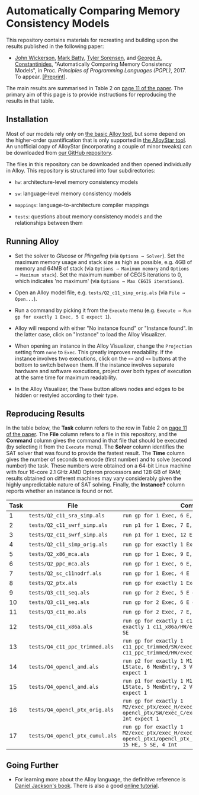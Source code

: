# Automatically Comparing Memory Consistency Models

This repository contains materials for recreating and building upon the results
published in the following paper:

* [John Wickerson](http://johnwickerson.github.io),
  [Mark Batty](https://www.cs.kent.ac.uk/people/staff/mjb211/),
  [Tyler Sorensen](https://www.doc.ic.ac.uk/~tsorensen/), and
  [George A. Constantinides](http://cas.ee.ic.ac.uk/people/gac1/),
  "Automatically Comparing Memory Consistency Models", in
  Proc. *Principles of Programming Languages (POPL)*, 2017. To
  appear. [[Preprint]](http://johnwickerson.github.io/papers/memalloy.pdf).

The main results are summarised in Table 2 on
[page 11 of the paper](http://johnwickerson.github.io/papers/memalloy.pdf#page=11). The
primary aim of this page is to provide instructions for reproducing
the results in that table.

## Installation

Most of our models rely only on
[the basic Alloy tool](http://alloy.csail.mit.edu/alloy/), but some
depend on the higher-order quantification that is only supported in
[the AlloyStar tool](http://alloy.mit.edu/alloy/hola/). An unofficial
copy of AlloyStar (incorporating a couple of minor tweaks) can be
downloaded from
[our GitHub repository](https://github.com/johnwickerson/AlloyStar).

The files in this repository can be downloaded and then opened individually
in Alloy. This repository is structured into four subdirectories:

* `hw`: architecture-level memory consistency models

* `sw`: language-level memory consistency models

* `mappings`: language-to-architecture compiler mappings

* `tests`: questions about memory consistency models and the
relationships between them

## Running Alloy

* Set the solver to *Glucose* or *Plingeling* (via `Options →
  Solver`). Set the maximum memory usage and stack size as high as possible,
  e.g. 4GB of memory and 64MB of stack (via `Options → Maximum
  memory` and `Options → Maximum stack`). Set the maximum number of
  CEGIS iterations to 0, which indicates 'no maximum' (via `Options →
  Max CEGIS iterations`).

* Open an Alloy model file, e.g. `tests/Q2_c11_simp_orig.als` (via
`File → Open...`).

* Run a command by picking it from the `Execute` menu (e.g. `Execute →
Run gp for exactly 1 Exec, 5 E expect 1`).

* Alloy will respond with either "No instance found" or "Instance
  found". In the latter case, click on "Instance" to load the Alloy
  Visualizer.
  
* When opening an instance in the Alloy Visualizer, change the
  `Projection` setting from `none` to `Exec`. This greatly improves
  readability. If the instance involves two executions, click on the
  `<<` and `>>` buttons at the bottom to switch between them. If the
  instance involves separate hardware and software executions, project
  over both types of execution at the same time for maximum
  readability.

* In the Alloy Visualizer, the `Theme` button allows nodes and edges
to be hidden or restyled according to their type.


## Reproducing Results

In the table below, the **Task** column refers to the row in Table 2 on
[page 11 of the paper](http://johnwickerson.github.io/papers/memalloy.pdf#page=11).
The **File** column refers to a file in this repository, and
the **Command** column gives the command in that file that should be
executed (by selecting it from the `Execute` menu). The **Solver** column identifies the SAT solver that was
found to provide the fastest result. The **Time** column gives the
number of seconds to encode (first number) and to solve (second
number) the task. These numbers were obtained on a 64-bit Linux machine with four 16-core 2.1 GHz AMD
Opteron processors and 128 GB of RAM; results obtained on different
machines may vary considerably given the highly unpredictable nature
of SAT solving. Finally, the **Instance?** column reports whether an
instance is found or not.

| Task | File | Command | Solver | Time /s | Instance? |
|------|------|---------|--------|---------|-----------|
| 1 | `tests/Q2_c11_sra_simp.als` | `run gp for 1 Exec, 6 E, 3 Int expect 1` | *Glucose* | 0.7+0.6 | yes |
| 2 | `tests/Q2_c11_swrf_simp.als` | `run p1 for 1 Exec, 7 E, 4 Int expect 0` | *Glucose* | 0.8+625 | no |
| 3 | `tests/Q2_c11_swrf_simp.als` | `run p1 for 1 Exec, 12 E, 4 Int expect 1` | *Plingeling* | 2+214 | yes |
| 4 | `tests/Q2_c11_simp_orig.als` | `run gp for exactly 1 Exec, 5 E expect 1` | *Glucose* | 0.4+0.3 | yes |
| 5 | `tests/Q2_x86_mca.als` | `run gp for 1 Exec, 9 E, 5 Int expect 0` | *Plingeling* | 0.8+607 | no |
| 6 | `tests/Q2_ppc_mca.als` | `run gp for 1 Exec, 6 E, 5 Int expect 1` | *Glucose* | 1.5+0.06 | yes |
| 7 | `tests/Q2_sc_c11nodrf.als` | `run gp for 1 Exec, 4 E` | *Glucose* | 0.4+0.04 | yes |
| 8 | `tests/Q2_ptx.als` | `run gp for exactly 1 Exec, 7 E expect 1` | *Glucose* | 0.7+4 | yes |
| 9 | `tests/Q3_c11_seq.als` | `run gp for 2 Exec, 5 E expect 0` | *MiniSat* | 0.5+163 | no |
| 10 | `tests/Q3_c11_seq.als` | `run gp for 2 Exec, 6 E expect 1` | *Plingeling* | 0.7+5 | yes |
| 11 | `tests/Q3_c11_mo.als` | `run gp for 2 Exec, 7 E, 3 Int expect 1` | *Glucose* | 0.9+51 | yes |
| 12 | `tests/Q4_c11_x86a.als` | `run gp for exactly 1 c11_x86a/SW/exec/Exec, exactly 1 c11_x86a/HW/exec_H/exec/Exec, 6 HE, 6 SE` | *Plingeling* | 0.7+13029 | no |
| 13 | `tests/Q4_c11_ppc_trimmed.als` | `run gp for exactly 1 c11_ppc_trimmed/SW/exec/Exec, exactly 1 c11_ppc_trimmed/HW/exec_H/exec/Exec, 8 HE, 6 SE` | *Plingeling* | 8+91 | yes |
| 14 | `tests/Q4_opencl_amd.als` | `run p2 for exactly 1 M1/Exec, 2 E, 4 GState, 6 LState, 6 MemEntry, 3 Val, 1 Loc, 9 Action expect 1` | *Glucose* | 6+1355 | yes |
| 15 | `tests/Q4_opencl_amd.als` | `run p1 for exactly 1 M1/Exec, 4 E, 3 GState, 7 LState, 5 MemEntry, 2 Val, 2 Loc, 10 Action expect 1` | *Plingeling* | 16+4743 | yes |
| 16 | `tests/Q4_opencl_ptx_orig.als` | `run gp for exactly 1 M2/exec_ptx/exec_H/exec/Exec, exactly 1 opencl_ptx/SW/exec_C/exec/Exec, 8 HE, 5 SE, 4 Int expect 1` | *Plingeling* | 2+11 | yes |
| 17 | `tests/Q4_opencl_ptx_cumul.als` | `run gp for exactly 1 M2/exec_ptx/exec_H/exec/Exec, exactly 1 opencl_ptx1/opencl_ptx_base/SW/exec_C/exec/Exec, 15 HE, 5 SE, 4 Int` | *Plingeling* | 4+9719 | no |

## Going Further

* For learning more about the Alloy language, the definitive reference
  is [Daniel Jackson's book](http://softwareabstractions.org/). There
  is also a good
  [online tutorial](http://alloy.mit.edu/alloy/tutorials/online/).
